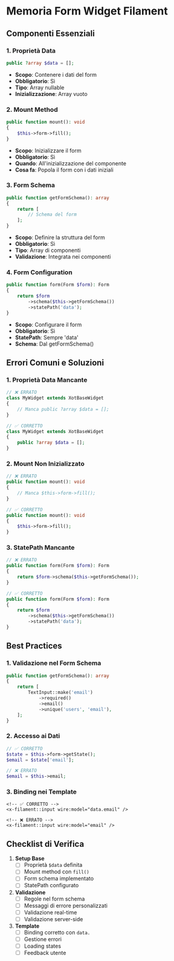 # Memoria Form Widget Filament

## Componenti Essenziali

### 1. Proprietà Data
```php
public ?array $data = [];
```
- **Scopo**: Contenere i dati del form
- **Obbligatorio**: Sì
- **Tipo**: Array nullable
- **Inizializzazione**: Array vuoto

### 2. Mount Method
```php
public function mount(): void
{
    $this->form->fill();
}
```
- **Scopo**: Inizializzare il form
- **Obbligatorio**: Sì
- **Quando**: All'inizializzazione del componente
- **Cosa fa**: Popola il form con i dati iniziali

### 3. Form Schema
```php
public function getFormSchema(): array
{
    return [
        // Schema del form
    ];
}
```
- **Scopo**: Definire la struttura del form
- **Obbligatorio**: Sì
- **Tipo**: Array di componenti
- **Validazione**: Integrata nei componenti

### 4. Form Configuration
```php
public function form(Form $form): Form
{
    return $form
        ->schema($this->getFormSchema())
        ->statePath('data');
}
```
- **Scopo**: Configurare il form
- **Obbligatorio**: Sì
- **StatePath**: Sempre 'data'
- **Schema**: Dal getFormSchema()

## Errori Comuni e Soluzioni

### 1. Proprietà Data Mancante
```php
// ❌ ERRATO
class MyWidget extends XotBaseWidget
{
    // Manca public ?array $data = [];
}

// ✅ CORRETTO
class MyWidget extends XotBaseWidget
{
    public ?array $data = [];
}
```

### 2. Mount Non Inizializzato
```php
// ❌ ERRATO
public function mount(): void
{
    // Manca $this->form->fill();
}

// ✅ CORRETTO
public function mount(): void
{
    $this->form->fill();
}
```

### 3. StatePath Mancante
```php
// ❌ ERRATO
public function form(Form $form): Form
{
    return $form->schema($this->getFormSchema());
}

// ✅ CORRETTO
public function form(Form $form): Form
{
    return $form
        ->schema($this->getFormSchema())
        ->statePath('data');
}
```

## Best Practices

### 1. Validazione nel Form Schema
```php
public function getFormSchema(): array
{
    return [
        TextInput::make('email')
            ->required()
            ->email()
            ->unique('users', 'email'),
    ];
}
```

### 2. Accesso ai Dati
```php
// ✅ CORRETTO
$state = $this->form->getState();
$email = $state['email'];

// ❌ ERRATO
$email = $this->email;
```

### 3. Binding nei Template
```blade
<!-- ✅ CORRETTO -->
<x-filament::input wire:model="data.email" />

<!-- ❌ ERRATO -->
<x-filament::input wire:model="email" />
```

## Checklist di Verifica

1. **Setup Base**
   - [ ] Proprietà `$data` definita
   - [ ] Mount method con `fill()`
   - [ ] Form schema implementato
   - [ ] StatePath configurato

2. **Validazione**
   - [ ] Regole nel form schema
   - [ ] Messaggi di errore personalizzati
   - [ ] Validazione real-time
   - [ ] Validazione server-side

3. **Template**
   - [ ] Binding corretto con `data.`
   - [ ] Gestione errori
   - [ ] Loading states
   - [ ] Feedback utente 